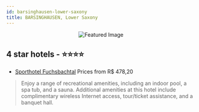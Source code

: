 ```yaml
---
id: barsinghausen-lower-saxony
title: BARSINGHAUSEN, Lower Saxony
---
```


<center><img src="https://i.travelapi.com/hotels/7000000/6590000/6585100/6585058/faf6a11c_z.jpg" alt="Featured Image" /></center>


##  4 star hotels - ⭐️⭐️⭐️⭐️

-    [Sporthotel Fuchsbachtal](https://us.hurb.com/hotels/barsinghausen/sporthotel-fuchsbachtal-JNP-JP659780?cmp=18055) Prices from R$ 478,20
   > Enjoy a range of recreational amenities, including an indoor pool, a spa tub, and a sauna. Additional amenities at this hotel include complimentary wireless Internet access, tour/ticket assistance, and a banquet hall.

